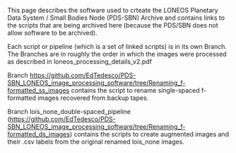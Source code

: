 This page describes the software used to crteate the LONEOS Planetary Data System / Small Bodies Node (PDS-SBN) Archive and contains links to the scripts that are being archived here (because the PDS/SBN does not allow software to be archived). 

Each script or pipeline (which is a set of linked scripts) is in its own Branch. The Branches are in roughly the order in which the images were processed as described in loneos_processing_details_v2.pdf 

Branch https://github.com/EdTedesco/PDS-SBN_LONEOS_image_processing_software/tree/Renaming_f-formatted_ss_images contains the script to rename single-spaced f-formatted images recovered from backup tapes.

Branch lois_none_double-spaced_pipeline (https://github.com/EdTedesco/PDS-SBN_LONEOS_image_processing_software/tree/Renaming_f-formatted_ds_images) contains the scripts to create augmented images and their .csv labels from the original renamed lois_none images.
